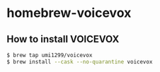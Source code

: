 # homebrew-voicevox

## How to install VOICEVOX

```sh
$ brew tap umi1299/voicevox
$ brew install --cask --no-quarantine voicevox
```
